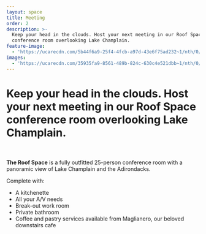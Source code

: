 ```yaml
---
layout: space
title: Meeting
order: 2
description: >-
  Keep your head in the clouds. Host your next meeting in our Roof Space
  conference room overlooking Lake Champlain.
feature-image:
  - 'https://ucarecdn.com/5b44f6a9-25f4-4fcb-a97d-43e6f75ad232~1/nth/0/'
images:
  - 'https://ucarecdn.com/35935fa9-8561-489b-824c-630c4e521dbb~1/nth/0/'
---
```

# Keep your head in the clouds. Host your next meeting in our Roof Space conference room overlooking Lake Champlain.

\
\
**The Roof Space** is a fully outfitted 25-person conference room with a panoramic view of Lake Champlain and the Adirondacks. 

Complete with: 

* A kitchenette
* All your A/V needs
* Break-out work room
* Private bathroom
* Coffee and pastry services available from Maglianero, our beloved downstairs cafe
